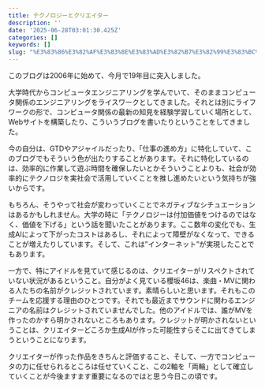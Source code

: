 ```yaml
---
title: テクノロジーとクリエイター
description: ''
date: '2025-06-28T03:01:30.425Z'
categories: []
keywords: []
slug: "%E3%83%86%E3%82%AF%E3%83%8E%E3%83%AD%E3%82%B7%E3%82%99%E3%83%BC%E3%81%A8%E3%82%AF%E3%83%AA%E3%82%A8%E3%82%A4%E3%82%BF%E3%83%BC"
---
```

このブログは2006年に始めて、今月で19年目に突入しました。

大学時代からコンピュータエンジニアリングを学んでいて、そのままコンピュータ関係のエンジニアリングをライスワークとしてきました。それとは別にライフワークの形で、コンピュータ関係の最新の知見を経験学習していく場所として、Webサイトを構築したり、こういうブログを書いたりということをしてきました。

今の自分は、GTDやアジャイルだったり、「仕事の進め方」に特化していて、このブログでもそういう色が出たりすることがあります。それに特化しているのは、効率的に作業して遊ぶ時間を確保したいとかそういうことよりも、社会が効率的にテクノロジを実社会で活用していくことを推し進めたいという気持ちが強いからです。

もちろん、そうやって社会が変わっていくことでネガティブなシチュエーションはあるかもしれません。大学の時に「テクノロジーは付加価値をつけるのではなく、価値を下げる」という話を聞いたことがあります。ここ数年の変化でも、生成AIによって下がったコストはあるし、それによって障壁がなくなって、できることが増えたりしています。そして、これは”インターネット”が実現したことでもあります。

一方で、特にアイドルを見ていて感じるのは、クリエイターがリスペクトされていない状況があるということ。自分がよく見ている櫻坂46は、楽曲・MVに関わる人たちの名前がクレジットされています。素晴らしいと思います。それもこのチームを応援する理由のひとつです。それでも最近までサウンドに関わるエンジニアの名前はクレジットされていませんでした。他のアイドルでは、誰がMVを作ったのかすら明かされないところもあります。クレジットが明かされないということは、クリエイターどころか生成AIが作った可能性すらそこに出てきてしまうということになります。

クリエイターが作った作品をきちんと評価すること、そして、一方でコンピュータの力に任せられるところは任せていくこと、この2軸を「両輪」として確立していくことが今後ますます重要になるのではと思う今日この頃です。